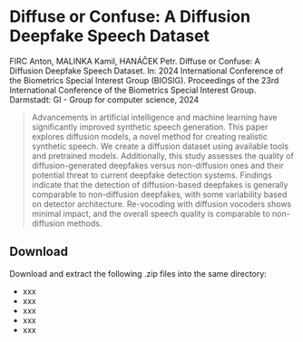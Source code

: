 # Diffuse or Confuse: A Diffusion Deepfake Speech Dataset

FIRC Anton, MALINKA Kamil, HANÁČEK Petr. Diffuse or Confuse: A Diffusion Deepfake Speech Dataset. In: 2024 International Conference of the Biometrics Special Interest Group (BIOSIG). Proceedings of the 23rd International Conference of the Biometrics Special Interest Group. Darmstadt: GI - Group for computer science, 2024

> Advancements in artificial intelligence and machine learning have significantly improved synthetic speech generation. This paper explores diffusion models, a novel method for creating realistic synthetic speech. We create a diffusion dataset using available tools and pretrained models. Additionally, this study assesses the quality of diffusion-generated deepfakes versus non-diffusion ones and their potential threat to current deepfake detection systems. Findings indicate that the detection of diffusion-based deepfakes is generally comparable to non-diffusion deepfakes, with some variability based on detector architecture. Re-vocoding with diffusion vocoders shows minimal impact, and the overall speech quality is comparable to non-diffusion methods.

## Download

Download and extract the following .zip files into the same directory:
- xxx
- xxx
- xxx
- xxx
- xxx


